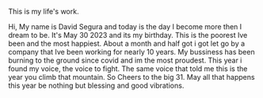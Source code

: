 This is my life's work.

Hi, My name is David Segura and today is the day I become more then I dream to be. It's May 30 2023 and its my birthday. This is the poorest Ive been and the most happiest. About a month and half got i got let go by a company that Ive been working for nearly 10 years. My bussiness has been burning to the ground since covid and im the most proudest. This year i found my voice, the voice to fight. The same voice that told me this is the year you climb that mountain. So Cheers to the big 31. May all that happens this year be nothing but blessing and good vibrations.
